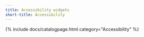 ```yaml
---
title: Accessibility widgets
short-title: Accessibility
---
```

{% include docs/catalogpage.html category="Accessibility" %}
